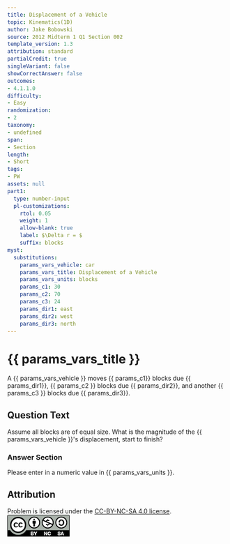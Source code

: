 ```yaml
---
title: Displacement of a Vehicle
topic: Kinematics(1D)
author: Jake Bobowski
source: 2012 Midterm 1 Q1 Section 002
template_version: 1.3
attribution: standard
partialCredit: true
singleVariant: false
showCorrectAnswer: false
outcomes:
- 4.1.1.0
difficulty:
- Easy
randomization:
- 2
taxonomy:
- undefined
span:
- Section
length:
- Short
tags:
- PW
assets: null
part1:
  type: number-input
  pl-customizations:
    rtol: 0.05
    weight: 1
    allow-blank: true
    label: $\Delta r = $
    suffix: blocks
myst:
  substitutions:
    params_vars_vehicle: car
    params_vars_title: Displacement of a Vehicle
    params_vars_units: blocks
    params_c1: 30
    params_c2: 70
    params_c3: 24
    params_dir1: east
    params_dir2: west
    params_dir3: north
---
```

# {{ params_vars_title }}
A {{ params_vars_vehicle }} moves {{ params_c1}} blocks due {{ params_dir1}}, {{ params_c2 }} blocks due {{ params_dir2}}, and another {{ params_c3 }} blocks due {{ params_dir3}}.

## Question Text

Assume all blocks are of equal size. What is the magnitude of the {{ params_vars_vehicle }}'s displacement, start to finish?

### Answer Section

Please enter in a numeric value in {{ params_vars_units }}.

## Attribution

Problem is licensed under the [CC-BY-NC-SA 4.0 license](https://creativecommons.org/licenses/by-nc-sa/4.0/).<br> ![The Creative Commons 4.0 license requiring attribution-BY, non-commercial-NC, and share-alike-SA license.](https://raw.githubusercontent.com/firasm/bits/master/by-nc-sa.png)